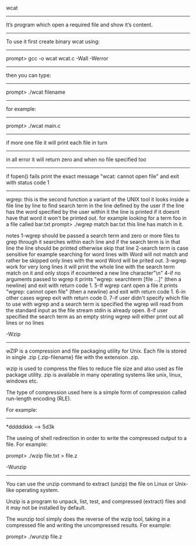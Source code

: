 wcat
_____
It’s program which open a required file and show it’s content.
_____
To use it first create binary wcat using:
_____
prompt> gcc -o wcat wcat.c -Wall -Werror
_____
then you can type:
_____
prompt> ./wcat filename
_____
for example:
_____
prompt> ./wcat main.c

_____

if more one file it will print each file in turn
_____
in all error it will return zero and when no file specified too
_____
if fopen() fails print the exact message "wcat: cannot open file" and exit with status code 1
_____



wgrep:
this is the second function a variant of the UNIX tool it looks inside a file line by line to find  search term in the line defined by the user
if the line has the word specified by the user within it the line is printed if it doesnt have that word it won't be printed out. for example looking for a term foo
in a file called bar.txt
	prompt> ./wgrep match bar.txt
	this line has match in it.
	
	
notes
1-wgrep should be passed a search term and zero or more files to grep through it searches within each line and if the search term is in that line
the line should be printed otherwise skip that line
2-search term is case sensitive for example searching for word lines with Word will not match and rather be skipped only lines with the word Word will be prited out.
3-wgrep work for very long lines it will print the whole line with the search term match on it and only stops if ecountered a new line character"\n"
4-if no arguments passed to wgrep it prints "wgrep: searchterm [file ...]" (then a newline) and exit with return code 1.
5-If wgrep cant open a file it prints "wgrep: cannot open file" (then a newline) and exit with return code 1.
6-in other cases wgrep exit with return code 0.
7-if user didn't specify which file to use with wgrep and a search term is specified the wgrep will read from the standard input as the file stream stdin is already open.
8-if user specified the search term as an empty string wgrep will either print out all lines or no lines




-Wzip
_____

wZIP is a compression and file packaging utility for Unix. Each file is stored in single .zip {.zip-filename} file with the extension .zip.

wzip is used to compress the files to reduce file size and also used as file package utility. zip is available in many operating systems like unix, linux, windows etc.

The type of compression used here is a simple form of compression called run-length encoding (RLE).

For example:
____________

*dddddkkk --> 5d3k

The useing of shell redirection in order to write the compressed output to a file. For example:

prompt> ./wzip file.txt > file.z


-Wunzip
_______

You can use the unzip command to extract (unzip) the file on Linux or Unix-like operating system. 

Unzip is a program to unpack, list, test, and compressed (extract) files and it may not be installed by default.

The wunzip tool simply does the reverse of the wzip tool, taking in a compressed file and writing the uncompressed results. For example:

prompt> ./wunzip file.z


